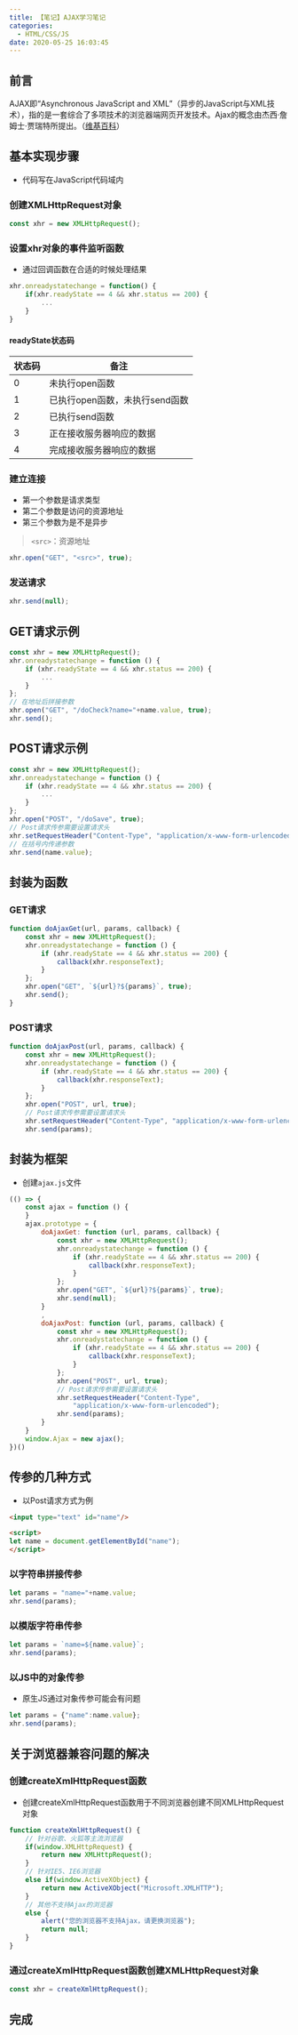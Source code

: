 ```yaml
---
title: 【笔记】AJAX学习笔记
categories:
  - HTML/CSS/JS
date: 2020-05-25 16:03:45
---
```


## 前言

AJAX即“Asynchronous JavaScript and XML”（异步的JavaScript与XML技术），指的是一套综合了多项技术的浏览器端网页开发技术。Ajax的概念由杰西·詹姆士·贾瑞特所提出。（[维基百科](https://zh.wikipedia.org/wiki/AJAX)）

<!-- more -->

## 基本实现步骤

- 代码写在JavaScript代码域内

### 创建XMLHttpRequest对象

``` javascript
const xhr = new XMLHttpRequest();
```

### 设置xhr对象的事件监听函数

- 通过回调函数在合适的时候处理结果

``` javascript
xhr.onreadystatechange = function() {
    if(xhr.readyState == 4 && xhr.status == 200) {
        ...
    }
}
```

#### readyState状态码

|状态码|备注|
|---|---|
|0|未执行open函数|
|1|已执行open函数，未执行send函数|
|2|已执行send函数|
|3|正在接收服务器响应的数据|
|4|完成接收服务器响应的数据|

### 建立连接

- 第一个参数是请求类型
- 第二个参数是访问的资源地址
- 第三个参数为是不是异步

> `<src>`：资源地址

``` javascript
xhr.open("GET", "<src>", true);
```

### 发送请求

``` javascript
xhr.send(null);
```

## GET请求示例

``` javascript
const xhr = new XMLHttpRequest();
xhr.onreadystatechange = function () {
    if (xhr.readyState == 4 && xhr.status == 200) {
        ...
    }
};
// 在地址后拼接参数
xhr.open("GET", "/doCheck?name="+name.value, true);
xhr.send();
```

## POST请求示例

``` javascript
const xhr = new XMLHttpRequest();
xhr.onreadystatechange = function () {
    if (xhr.readyState == 4 && xhr.status == 200) {
        ...
    }
};
xhr.open("POST", "/doSave", true);
// Post请求传参需要设置请求头
xhr.setRequestHeader("Content-Type", "application/x-www-form-urlencoded");
// 在括号内传递参数
xhr.send(name.value);
```

## 封装为函数

### GET请求

``` javascript
function doAjaxGet(url, params, callback) {
    const xhr = new XMLHttpRequest();
    xhr.onreadystatechange = function () {
        if (xhr.readyState == 4 && xhr.status == 200) {
            callback(xhr.responseText);
        }
    };
    xhr.open("GET", `${url}?${params}`, true);
    xhr.send();
}
```

### POST请求

``` javascript
function doAjaxPost(url, params, callback) {
    const xhr = new XMLHttpRequest();
    xhr.onreadystatechange = function () {
        if (xhr.readyState == 4 && xhr.status == 200) {
            callback(xhr.responseText);
        }
    };
    xhr.open("POST", url, true);
    // Post请求传参需要设置请求头
    xhr.setRequestHeader("Content-Type", "application/x-www-form-urlencoded");
    xhr.send(params);
```

## 封装为框架

- 创建`ajax.js`文件

``` javascript
(() => {
    const ajax = function () {
    }
    ajax.prototype = {
        doAjaxGet: function (url, params, callback) {
            const xhr = new XMLHttpRequest();
            xhr.onreadystatechange = function () {
                if (xhr.readyState == 4 && xhr.status == 200) {
                    callback(xhr.responseText);
                }
            };
            xhr.open("GET", `${url}?${params}`, true);
            xhr.send(null);
        }
        ,
        doAjaxPost: function (url, params, callback) {
            const xhr = new XMLHttpRequest();
            xhr.onreadystatechange = function () {
                if (xhr.readyState == 4 && xhr.status == 200) {
                    callback(xhr.responseText);
                }
            };
            xhr.open("POST", url, true);
            // Post请求传参需要设置请求头
            xhr.setRequestHeader("Content-Type",
                "application/x-www-form-urlencoded");
            xhr.send(params);
        }
    }
    window.Ajax = new ajax();
})()
```

## 传参的几种方式

- 以Post请求方式为例

``` html
<input type="text" id="name"/>

<script>
let name = document.getElementById("name");
</script>
```

### 以字符串拼接传参

``` javascript
let params = "name="+name.value;
xhr.send(params);
```

### 以模版字符串传参

``` javascript
let params = `name=${name.value}`;
xhr.send(params);
```

### 以JS中的对象传参

- 原生JS通过对象传参可能会有问题

``` javascript
let params = {"name":name.value};
xhr.send(params);
```

## 关于浏览器兼容问题的解决

### 创建createXmlHttpRequest函数

- 创建createXmlHttpRequest函数用于不同浏览器创建不同XMLHttpRequest对象

``` javascript
function createXmlHttpRequest() {
    // 针对谷歌、火狐等主流浏览器
    if(window.XMLHttpRequest) {
        return new XMLHttpRequest();
    }
    // 针对IE5、IE6浏览器
    else if(window.ActiveXObject) {
        return new ActiveXObject("Microsoft.XMLHTTP");
    }
    // 其他不支持Ajax的浏览器
    else {
        alert("您的浏览器不支持Ajax，请更换浏览器");
        return null;
    }
}
```

### 通过createXmlHttpRequest函数创建XMLHttpRequest对象

``` javascript
const xhr = createXmlHttpRequest();
```

## 完成
